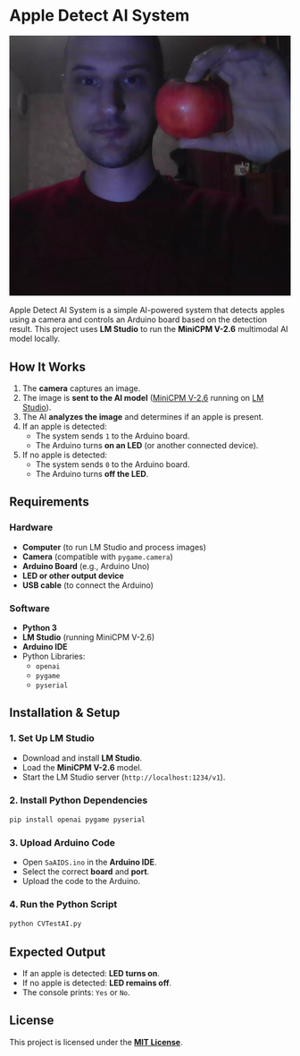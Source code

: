 # Apple Detect AI System

![Webcap photo](https://raw.githubusercontent.com/techn0man1ac/AppleDetectAISystem/refs/heads/main/imgs/filename.jpg)

Apple Detect AI System is a simple AI-powered system that detects apples using a camera and controls an Arduino board based on the detection result. This project uses **LM Studio** to run the **MiniCPM V-2.6** multimodal AI model locally.

## How It Works

1. The **camera** captures an image.
2. The image is **sent to the AI model** ([MiniCPM V-2.6](https://huggingface.co/openbmb/MiniCPM-V-2_6) running on [LM Studio](https://lmstudio.ai/)).
3. The AI **analyzes the image** and determines if an apple is present.
4. If an apple is detected:
   - The system sends `1` to the Arduino board.
   - The Arduino turns **on an LED** (or another connected device).
5. If no apple is detected:
   - The system sends `0` to the Arduino board.
   - The Arduino turns **off the LED**.

## Requirements

### Hardware

- **Computer** (to run LM Studio and process images)
- **Camera** (compatible with `pygame.camera`)
- **Arduino Board** (e.g., Arduino Uno)
- **LED or other output device**
- **USB cable** (to connect the Arduino)

### Software

- **Python 3**
- **LM Studio** (running MiniCPM V-2.6)
- **Arduino IDE**
- Python Libraries:
  - `openai`
  - `pygame`
  - `pyserial`

## Installation & Setup

### 1. Set Up LM Studio

- Download and install **LM Studio**.
- Load the **MiniCPM V-2.6** model.
- Start the LM Studio server (`http://localhost:1234/v1`).

### 2. Install Python Dependencies

```sh
pip install openai pygame pyserial
```

### 3. Upload Arduino Code

- Open `SaAIDS.ino` in the **Arduino IDE**.
- Select the correct **board** and **port**.
- Upload the code to the Arduino.

### 4. Run the Python Script

```sh
python CVTestAI.py
```

## Expected Output

- If an apple is detected: **LED turns on**.
- If no apple is detected: **LED remains off**.
- The console prints: `Yes` or `No`.

## License

This project is licensed under the **[MIT License](https://github.com/techn0man1ac/AppleDetectAISystem/blob/main/LICENSE)**.

